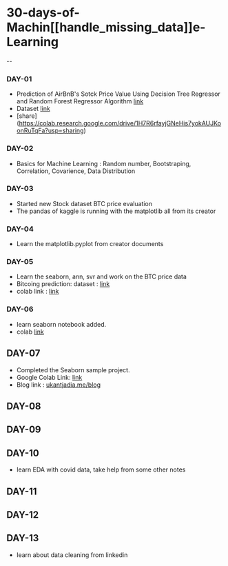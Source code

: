 # 30-days-of-Machin[[handle_missing_data]]e-Learning
--

### DAY-01
- Prediction of AirBnB's Sotck Price Value Using Decision Tree Regressor and Random Forest Regressor Algorithm  [link](https://colab.research.google.com/drive/1H7R6rfayjGNeHis7yokAUJKoonRuTqFa?usp=sharing) 
- Dataset [link](https://www.kaggle.com/datasets/whenamancodes/airbnb-inc-stock-market-analysis)
- [share] (https://colab.research.google.com/drive/1H7R6rfayjGNeHis7yokAUJKoonRuTqFa?usp=sharing)


### DAY-02
- Basics for Machine Learning 
: Random number, Bootstraping, Correlation, Covarience, Data Distribution

### DAY-03
- Started new Stock dataset BTC price evaluation
- The pandas of kaggle is running with the matplotlib all from its creator

### DAY-04
* Learn the matplotlib.pyplot from creator documents

### DAY-05
- Learn the seaborn, ann, svr and work on the BTC price data
- Bitcoing prediction: dataset : [link](https://www.kaggle.com/datasets/pavelbiz/monthly-btc-rate-from-2014-to-present)
- colab link : [link](https://colab.research.google.com/drive/1ZOIqrT8fz2ZB70r2g5FgJbRwqQnWZGgs?usp=sharing)

### DAY-06
- learn seaborn notebook added.
- colab [link](https://colab.research.google.com/drive/1FgTgQbKFSmgXk6oCVf13a_cIEFvonLRk?usp=sharing)

## DAY-07
+ Completed the Seaborn sample project.
+ Google Colab Link: [link](https://colab.research.google.com/drive/1FgTgQbKFSmgXk6oCVf13a_cIEFvonLRk?usp=sharing)
+ Blog link : [ukantjadia.me/blog](ukantjadia.me/blog)

## DAY-08
## DAY-09
## DAY-10
- learn EDA with covid data, take help from some other notes
## DAY-11
## DAY-12
## DAY-13
- learn about data cleaning from linkedin
